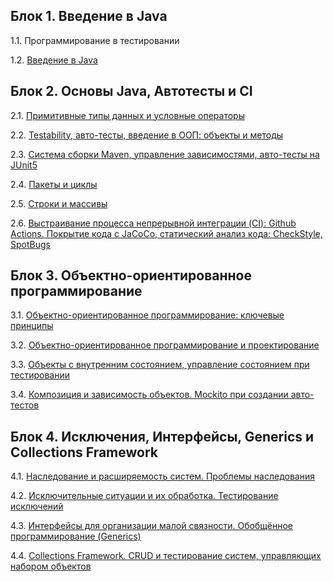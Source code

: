 ## Блок 1. Введение в Java

1.1. Программирование в тестировании

1.2. [Введение в Java](HW_INTRO.md)


## Блок 2. Основы Java, Автотесты и CI

2.1. [Примитивные типы данных и условные операторы](HW_PRIMITIVES.md)

2.2. [Testability, авто-тесты, введение в ООП: объекты и методы](HW_TESTABILITY.md)

2.3. [Система сборки Maven, управление зависимостями, авто-тесты на JUnit5](HW_MAVEN.md)

2.4. [Пакеты и циклы](HW_CYCLES.md)

2.5. [Строки и массивы](HW_ARRAYS.md)

2.6. [Выстраивание процесса непрерывной интеграции (CI): Github Actions. Покрытие кода с JaCoCo, статический анализ кода: CheckStyle, SpotBugs](HW_JACOCO.md)


## Блок 3. Объектно-ориентированное программирование

3.1. [Объектно-ориентированное программирование: ключевые принципы](HW_PRINCIPLES.md)

3.2. [Объектно-ориентированное программирование и проектирование](HW_OOP2.md)

3.3. [Объекты с внутренним состоянием, управление состоянием при тестировании](HW_OOP_CONST.md)

3.4. [Композиция и зависимость объектов. Mockito при создании авто-тестов](HW_MOCKITO.md)


## Блок 4. Исключения, Интерфейсы, Generics и Collections Framework

4.1. [Наследование и расширяемость систем. Проблемы наследования](HW_INHERIT.md)

4.2. [Исключительные ситуации и их обработка. Тестирование исключений](HW_EXCEPTIONS.md)

4.3. [Интерфейсы для организации малой связности. Обобщённое программирование (Generics)](HW_SORTS.md)

4.4. [Collections Framework. CRUD и тестирование систем, управляющих набором объектов](HW_COLLECTIONS.md)
